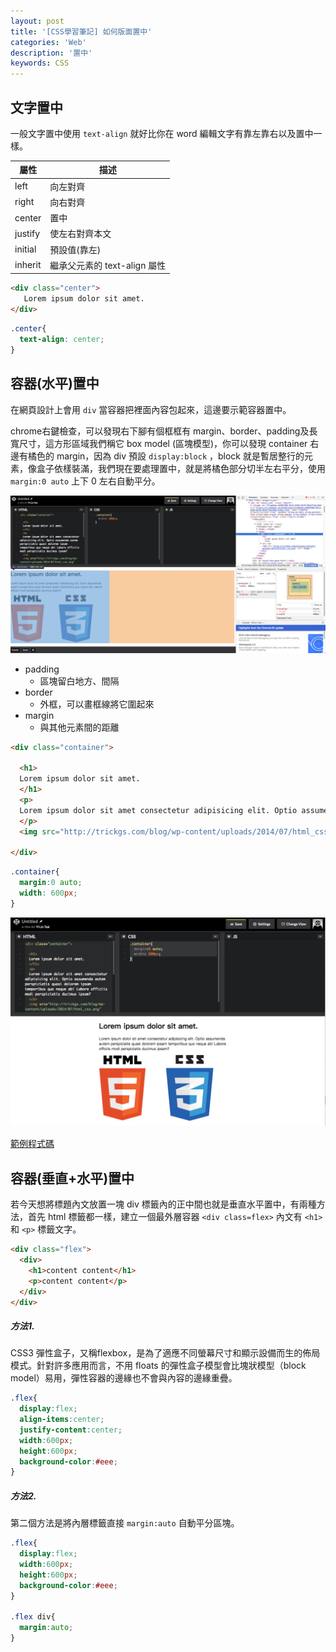 ```yaml
---
layout: post
title: '[CSS學習筆記] 如何版面置中'
categories: 'Web'
description: '置中'
keywords: CSS
---
```


## 文字置中
一般文字置中使用 `text-align` 就好比你在 word 編輯文字有靠左靠右以及置中一樣。

|屬性|描述|
|---|----|
|left|向左對齊|
|right|向右對齊|
|center|置中|
|justify|使左右對齊本文|
|initial|預設值(靠左)|
|inherit|繼承父元素的 text-align 屬性|

```html
<div class="center">
   Lorem ipsum dolor sit amet.
</div>
```
```css
.center{
  text-align: center;
}
```

## 容器(水平)置中

在網頁設計上會用 `div` 當容器把裡面內容包起來，這邊要示範容器置中。

chrome右鍵檢查，可以發現右下腳有個框框有 margin、border、padding及長寬尺寸，這方形區域我們稱它 box model (區塊模型)，你可以發現 container 右邊有橘色的 margin，因為 div 預設 `display:block` ，block 就是暫居整行的元素，像盒子依樣裝滿，我們現在要處理置中，就是將橘色部分切半左右平分，使用 `margin:0 auto` 上下 0 左右自動平分。

<img src="/images/posts/web/img1061218-1.png">

- padding
  - 區塊留白地方、間隔
- border
  - 外框，可以畫框線將它圍起來
- margin
  - 與其他元素間的距離


```html
<div class="container">
  
  <h1>
  Lorem ipsum dolor sit amet.
  </h1>
  <p>
  Lorem ipsum dolor sit amet consectetur adipisicing elit. Optio assumenda autem perspiciatis quasi dolorem ipsam temporibus quo neque ab! Labore officiis modi perspiciatis ducimus ipsam?
  </p>
  <img src="http://trickgs.com/blog/wp-content/uploads/2014/07/html_css.png" alt="image">
  
</div>

```

```css
.container{
  margin:0 auto;
  width: 600px;
}
```

<img src="/images/posts/web/img1061218-2.png">


[範例程式碼](https://codepen.io/andy6804tw/pen/eyJvZe)

## 容器(垂直+水平)置中

若今天想將標題內文放置一塊 div 標籤內的正中間也就是垂直水平置中，有兩種方法，首先 html 標籤都一樣，建立一個最外層容器 `<div class=flex>` 內文有 `<h1>` 和 `<p>` 標籤文字。

```html
<div class="flex">
  <div>
    <h1>content content</h1>
    <p>content content</p>
  </div>
</div>
```

##### 方法1.

CSS3 彈性盒子，又稱flexbox，是為了適應不同螢幕尺寸和顯示設備而生的佈局模式。針對許多應用而言，不用 floats 的彈性盒子模型會比塊狀模型（block model）易用，彈性容器的邊緣也不會與內容的邊緣重疊。

```css
.flex{
  display:flex;
  align-items:center;
  justify-content:center;
  width:600px;
  height:600px;
  background-color:#eee;
}
```

##### 方法2.
第二個方法是將內層標籤直接 `margin:auto` 自動平分區塊。

```css
.flex{
  display:flex;
  width:600px;
  height:600px;
  background-color:#eee;
}

.flex div{
  margin:auto;
}
```
